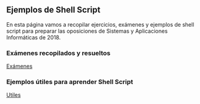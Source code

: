 ## Ejemplos de Shell Script

En esta página vamos a recopilar ejercicios, exámenes y ejemplos de shell script para preparar las oposiciones de Sistemas y Aplicaciones Informáticas de 2018.

### Exámenes recopilados y resueltos
[Exámenes](https://github.com/jeagudo/ShellScript/tree/master/examenes)

### Ejemplos útiles para aprender Shell Script
[Utiles](https://github.com/jeagudo/ShellScript/tree/master/utiles)

